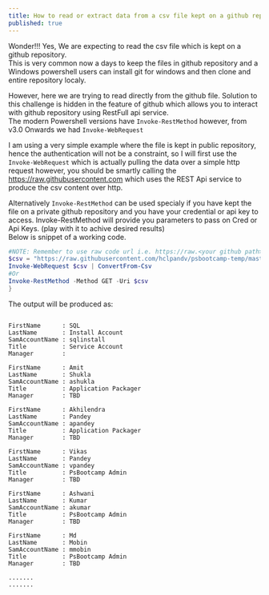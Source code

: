 ```yaml
---
title: How to read or extract data from a csv file kept on a github repository? 
published: true
---
```


Wonder!!! Yes, We are expecting to read the csv file which is kept on a github repository.  
This is very common now a days to keep the files in github repository and a Windows powershell users can install git for windows and then clone and entire repository localy.  
  
However, here we are trying to read directly from the github file. Solution to this challenge is hidden in the feature of github which allows you to interact with github repository using RestFull api service.  
The modern Powershell versions have `Invoke-RestMethod` however, from v3.0 Onwards we had `Invoke-WebRequest`  
  
I am using a very simple example where the file is kept in public repository, hence the authentication will not be a constraint, so I will first use the `Invoke-WebRequest` which is actually pulling the data over a simple http request however, you should be smartly calling the https://raw.githubusercontent.com which uses the REST Api service to produce the csv content over http.  
  
Alternatively `Invoke-RestMethod` can be used specialy if you have kept the file on a private github repository and you have your credential or api key to access. Invoke-RestMethod will provide you parameters to pass on Cred or Api Keys. (play with it to achive desired results)  
Below is snippet of a working code.

```Powershell
#NOTE: Remember to use raw code url i.e. https://raw.<your github path>
$csv = "https://raw.githubusercontent.com/hclpandv/psbootcamp-temp/master/users.csv"
Invoke-WebRequest $csv | ConvertFrom-Csv 
#Or
Invoke-RestMethod -Method GET -Uri $csv
}
```

The output will be produced as:  
```

FirstName      : SQL
LastName       : Install Account
SamAccountName : sqlinstall
Title          : Service Account
Manager        : 

FirstName      : Amit
LastName       : Shukla
SamAccountName : ashukla
Title          : Application Packager
Manager        : TBD

FirstName      : Akhilendra
LastName       : Pandey
SamAccountName : apandey
Title          : Application Packager
Manager        : TBD

FirstName      : Vikas
LastName       : Pandey
SamAccountName : vpandey
Title          : PsBootcamp Admin
Manager        : TBD

FirstName      : Ashwani
LastName       : Kumar
SamAccountName : akumar
Title          : PsBootcamp Admin
Manager        : TBD

FirstName      : Md
LastName       : Mobin
SamAccountName : mmobin
Title          : PsBootcamp Admin
Manager        : TBD

.......
.......

```
